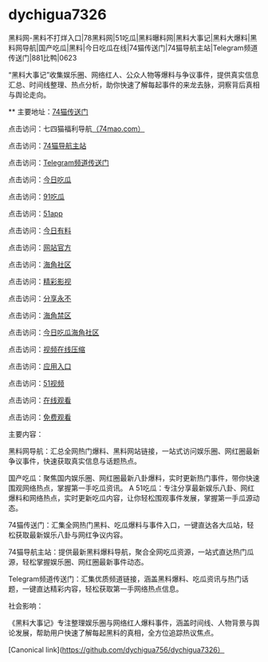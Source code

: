 # dychigua7326
黑料网-黑料不打烊入口|78黑料网|51吃瓜|黑料曝料网|黑料大事记|黑料大爆料|黑料网导航|国产吃瓜|黑料|今日吃瓜在线|74猫传送门|74猫导航主站|Telegram频道传送门|881比鸭|0623

“黑料大事记”收集娱乐圈、网络红人、公众人物等爆料与争议事件，提供真实信息汇总、时间线整理、热点分析，助你快速了解每起事件的来龙去脉，洞察背后真相与舆论走向。

** 主要地址：<a href="https://74mao.com/">74猫传送门</a>

点击访问：七四猫福利导航<a href="https://74mao.com/">（74mao.com）</a>

点击访问：<a href="https://74mao.com/">74猫导航主站</a>

点击访问：<a href="https://74mao.com/">Telegram频道传送门</a>

点击访问：<a href="https://jinrichigua01.pages.dev/">今日吃瓜</a>

点击访问：<a href="https://91chiguazhongxin.pages.dev/">91吃瓜</a>

点击访问：<a href="https://xiazaianzhuang.pages.dev/">51app</a>

点击访问：<a href="https://heiliaowangjin.pages.dev/">今日有料</a>

点击访问：<a href="https://hj-251.pages.dev/">网站官方</a>

点击访问：<a href="https://hj-258.pages.dev/">海角社区</a>

点击访问：<a href="https://hj-260.pages.dev/">精彩影视</a>

点击访问：<a href="https://hj-264.pages.dev/">分享永不</a>

点击访问：<a href="https://hj-267.pages.dev/">海角禁区</a>

点击访问：<a href="https://hj-268.pages.dev/">今日吃瓜海角社区</a>

点击访问：<a href="https://hj-279.pages.dev/">视频在线压缩</a>

点击访问：<a href="https://hj-288.pages.dev/">应用入口</a>

点击访问：<a href="https://hj-295.pages.dev/">51视频</a>

点击访问：<a href="https://hj-301.pages.dev/">在线观看</a>

点击访问：<a href="https://hj-309.pages.dev/">免费观看</a>

主要内容：

黑料网导航：汇总全网热门爆料、黑料网站链接，一站式访问娱乐圈、网红圈最新争议事件，快速获取真实信息与话题热点。

国产吃瓜：聚焦国内娱乐圈、网红圈最新八卦爆料，实时更新热门事件，带你快速围观网络热点，掌握第一手吃瓜资讯。
A
51吃瓜：专注分享最新娱乐八卦、网红爆料和网络热点，实时更新吃瓜内容，让你轻松围观事件发展，掌握第一手瓜源动态。

74猫传送门：汇集全网热门黑料、吃瓜爆料与事件入口，一键直达各大瓜站，轻松获取最新娱乐八卦与网红争议内容。

74猫导航主站：提供最新黑料爆料导航，聚合全网吃瓜资源，一站式直达热门瓜源，轻松掌握娱乐圈、网红圈最新事件动态。

Telegram频道传送门：汇集优质频道链接，涵盖黑料爆料、吃瓜资讯与热门话题，一键直达精彩内容，轻松获取第一手网络热点信息。

社会影响：

《黑料大事记》专注整理娱乐圈与网络红人爆料事件，涵盖时间线、人物背景与舆论发展，帮助用户快速了解每起黑料的真相，全方位追踪热议焦点。

[Canonical link](https://github.com/dychigua756/dychigua7326）
